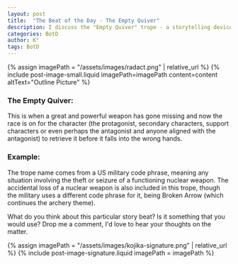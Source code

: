 ```yaml
---
layout: post
title:  "The Beat of the Day - The Empty Quiver"
description: I discuss the "Empty Quiver" trope - a storytelling device where characters race to recover a missing powerful weapon before it falls into the wrong hands. Originally a US military code for missing nuclear weapons, this plot device creates instant tension and urgency in narratives. Whether it's the protagonist or antagonist pursuing the weapon, this story beat drives action and raises dramatic stakes.
categories: BotD
author: K°
tags: BotD
---
```


<div>
{% assign imagePath = "/assets/images/radact.png" | relative_url %}
{% include post-image-small.liquid imagePath=imagePath content=content 
altText="Outline Picture" %}
</div>

### The Empty Quiver:
This is when a great and powerful weapon has gone missing and now the race is on for the character (the protagonist, secondary characters, support characters or even perhaps the antagonist and anyone aligned with the antagonist) to retrieve it before it falls into the wrong hands.

### Example:
The trope name comes from a US military code phrase, meaning any situation involving the theft or seizure of a functioning nuclear weapon. The accidental loss of a nuclear weapon is also included in this trope, though the military uses a different code phrase for it, being Broken Arrow (which continues the archery theme).

What do you think about this particular story beat? Is it something that you would use? Drop me a comment, I'd love to hear your thoughts on the matter.

<!-- signature -->
{% assign imagePath = "/assets/images/kojika-signature.png" | relative_url %}
{% include post-image-signature.liquid imagePath = imagePath %}